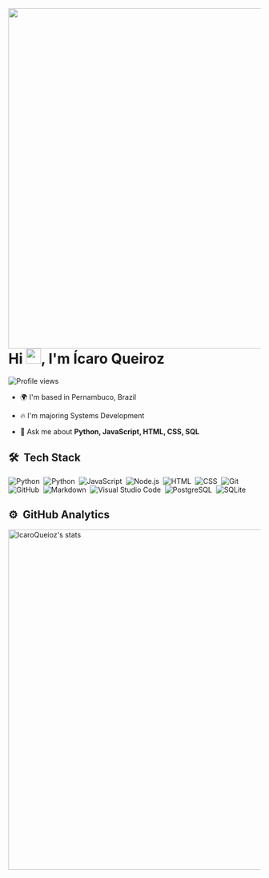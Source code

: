 <img align="right" height="680em" src="https://raw.githubusercontent.com/gist/IcaroQueiroz/994f780808abf3e1b2eac2bd5f84464e/raw/d99cbfc98b9e362ba1f7f21420b5a2c9a02b430b/githubCard.svg"/>
<h1 align="left">Hi <img src="https://raw.githubusercontent.com/kaueMarques/kaueMarques/master/hi.gif" height="30px">, I'm Ícaro Queiroz</h1>
<p align="left"> <img src="https://komarev.com/ghpvc/?username=IcaroQueiroz&color=yellow" alt="Profile views" /> </p>

* 🌍  I'm based in Pernambuco, Brazil

- 🔥 I'm majoring Systems Development

- 💬 Ask me about **Python, JavaScript, HTML, CSS, SQL**

## 🛠 &nbsp;Tech Stack

![Python](https://img.shields.io/badge/-Paython-05122A?style=flat&logo=Python)&nbsp;
![Python](https://img.shields.io/badge/-Qt_Designer_5-05122A?style=flat&logo=Qt)&nbsp;
![JavaScript](https://img.shields.io/badge/-JavaScript-05122A?style=flat&logo=javascript)&nbsp;
![Node.js](https://img.shields.io/badge/-Node.js-05122A?style=flat&logo=node.js)&nbsp;
![HTML](https://img.shields.io/badge/-HTML-05122A?style=flat&logo=HTML5)&nbsp;
![CSS](https://img.shields.io/badge/-CSS-05122A?style=flat&logo=CSS3&logoColor=1572B6)&nbsp;
![Git](https://img.shields.io/badge/-Git-05122A?style=flat&logo=git)&nbsp;
![GitHub](https://img.shields.io/badge/-GitHub-05122A?style=flat&logo=github)&nbsp;
![Markdown](https://img.shields.io/badge/-Markdown-05122A?style=flat&logo=markdown)&nbsp;
![Visual Studio Code](https://img.shields.io/badge/-Visual%20Studio%20Code-05122A?style=flat&logo=visual-studio-code&logoColor=007ACC)&nbsp;
![PostgreSQL](https://img.shields.io/badge/-PostgreSQL-05122A?style=flat&logo=postgresql)&nbsp;
![SQLite](https://img.shields.io/badge/-SQLite-05122A?style=flat&logo=sqlite)&nbsp;


## ⚙️ &nbsp;GitHub Analytics

<p align="left">
<img width="680em" src="https://github-readme-stats.vercel.app/api?username=IcaroQueiroz&show_icons=true&theme=vision-friendly-dark" alt="IcaroQueioz's stats"/>
</p>


<!--
<img width="530em" src="https://github-readme-stats.vercel.app/api/top-langs/?username=IcaroQueiroz&layout=compact&theme=vision-friendly-dark" alt="IcaroQueiroz's most languages"/>
-->
